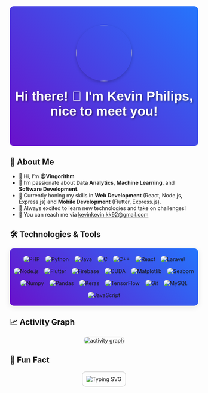<div id="header" align="center" style="background: linear-gradient(45deg, #6a11cb, #2575fc); padding: 50px 0; border-radius: 10px;">
  <img src="https://media2.giphy.com/media/v1.Y2lkPTc5MGI3NjExN3JoeWI4cnc1YjZhd2hsbjl6Y3N1Y3RieG83ZWxpOXVkcHp2ODh2eSZlcD12MV9pbnRlcm5hbF9naWZfYnlfaWQmY3Q9cw/jdPMeyv9rn0hZHh8n9/giphy.gif" width="150" style="border-radius: 50%; box-shadow: 0 4px 8px rgba(0,0,0,0.2);"/>
  <h1 style="color: white; font-size: 2.5em; font-family: 'Arial', sans-serif; text-shadow: 2px 2px 4px rgba(0,0,0,0.5); margin-top: 20px;">Hi there! 👋 I'm Kevin Philips, nice to meet you!</h1>
</div>

## 💫 About Me
- 👋 Hi, I’m **@Vingorithm**
- 👀 I’m passionate about **Data Analytics**, **Machine Learning**, and **Software Development**.
- 🌱 Currently honing my skills in **Web Development** (React, Node.js, Express.js) and **Mobile Development** (Flutter, Express.js).
- 🚀 Always excited to learn new technologies and take on challenges!
- 📩 You can reach me via kevinkevin.kk92@gmail.com

## 🛠️ Technologies & Tools
<div align="center" style="display: flex; flex-wrap: wrap; gap: 15px; justify-content: center; padding: 20px 0; background: linear-gradient(45deg, #6a11cb, #2575fc); border-radius: 10px; box-shadow: 0 4px 15px rgba(0,0,0,0.1);">
  <!-- Programming Languages -->
  <img src="https://img.shields.io/badge/PHP-%238B5E29.svg?style=for-the-badge&logo=php&logoColor=white" alt="PHP" style="border-radius: 8px; transition: transform 0.3s;"/>
  <img src="https://img.shields.io/badge/Python-%2314354C.svg?style=for-the-badge&logo=python&logoColor=white" alt="Python" style="border-radius: 8px; transition: transform 0.3s;"/>
  <img src="https://img.shields.io/badge/Java-%23ED8B00.svg?style=for-the-badge&logo=java&logoColor=white" alt="Java" style="border-radius: 8px; transition: transform 0.3s;"/>
  <img src="https://img.shields.io/badge/C-%2300599C.svg?style=for-the-badge&logo=c&logoColor=white" alt="C" style="border-radius: 8px; transition: transform 0.3s;"/>
  <img src="https://img.shields.io/badge/C++-%2300599C.svg?style=for-the-badge&logo=c%2B%2B&logoColor=white" alt="C++" style="border-radius: 8px; transition: transform 0.3s;"/>
  
  <!-- Frameworks & Libraries -->
  <img src="https://img.shields.io/badge/React-%2361DAFB.svg?style=for-the-badge&logo=react&logoColor=black" alt="React" style="border-radius: 8px; transition: transform 0.3s;"/>
  <img src="https://img.shields.io/badge/Laravel-%23FF2D20.svg?style=for-the-badge&logo=laravel&logoColor=white" alt="Laravel" style="border-radius: 8px; transition: transform 0.3s;"/>
  <img src="https://img.shields.io/badge/Node.js-%23339933.svg?style=for-the-badge&logo=node.js&logoColor=white" alt="Node.js" style="border-radius: 8px; transition: transform 0.3s;"/>
  <img src="https://img.shields.io/badge/Flutter-%2302569B.svg?style=for-the-badge&logo=flutter&logoColor=white" alt="Flutter" style="border-radius: 8px; transition: transform 0.3s;"/>
  <img src="https://img.shields.io/badge/Firebase-%23039BE5.svg?style=for-the-badge&logo=firebase&logoColor=white" alt="Firebase" style="border-radius: 8px; transition: transform 0.3s;"/>
  <img src="https://img.shields.io/badge/CUDA-%230075B6.svg?style=for-the-badge&logo=nvidia&logoColor=white" alt="CUDA" style="border-radius: 8px; transition: transform 0.3s;"/>
  
  <!-- Data Science Libraries -->
  <img src="https://img.shields.io/badge/Matplotlib-%23FF7F0E.svg?style=for-the-badge&logo=python&logoColor=white" alt="Matplotlib" style="border-radius: 8px; transition: transform 0.3s;"/>
  <img src="https://img.shields.io/badge/Seaborn-%231571b3.svg?style=for-the-badge&logo=python&logoColor=white" alt="Seaborn" style="border-radius: 8px; transition: transform 0.3s;"/>
  <img src="https://img.shields.io/badge/Numpy-%23013243.svg?style=for-the-badge&logo=numpy&logoColor=white" alt="Numpy" style="border-radius: 8px; transition: transform 0.3s;"/>
  <img src="https://img.shields.io/badge/Pandas-%23150458.svg?style=for-the-badge&logo=pandas&logoColor=white" alt="Pandas" style="border-radius: 8px; transition: transform 0.3s;"/>
  <img src="https://img.shields.io/badge/Keras-%23D00000.svg?style=for-the-badge&logo=keras&logoColor=white" alt="Keras" style="border-radius: 8px; transition: transform 0.3s;"/>
  <img src="https://img.shields.io/badge/TensorFlow-%23FF6F00.svg?style=for-the-badge&logo=tensorflow&logoColor=white" alt="TensorFlow" style="border-radius: 8px; transition: transform 0.3s;"/>
  
  <!-- Other Tools -->
  <img src="https://img.shields.io/badge/Git-%23F05032.svg?style=for-the-badge&logo=git&logoColor=white" alt="Git" style="border-radius: 8px; transition: transform 0.3s;"/>
  <img src="https://img.shields.io/badge/MySQL-%2300f.svg?style=for-the-badge&logo=mysql&logoColor=white" alt="MySQL" style="border-radius: 8px; transition: transform 0.3s;"/>
  <img src="https://img.shields.io/badge/JavaScript-%23F7DF1E.svg?style=for-the-badge&logo=javascript&logoColor=black" alt="JavaScript" style="border-radius: 8px; transition: transform 0.3s;"/>
</div>

## 📈 Activity Graph
<div align="center">
  <img src="https://github-readme-activity-graph.vercel.app/graph?username=Vingorithm&theme=react-dark&area=true&hide_border=true" alt="activity graph" style="border-radius: 10px; border: 2px solid #ddd;"/>
</div>

## 🧠 Fun Fact
<div align="center">
  <img src="https://readme-typing-svg.herokuapp.com?font=Fira+Code&size=24&pause=1000&center=true&vCenter=true&width=435&lines=I+love+learning+new+things!;I+build+cool+projects.;I+love+mie+ayam!" alt="Typing SVG" style="border-radius: 10px; border: 2px solid #ddd; padding: 10px;"/>
</div>
